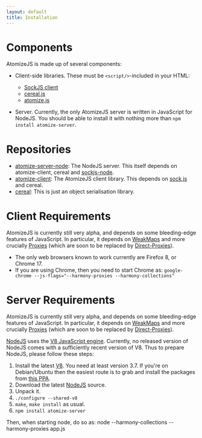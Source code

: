 ```yaml
---
layout: default
title: Installation
---
```


# Components

AtomizeJS is made up of several components:

* Client-side libraries. These must be `<script/>`-included in your
  HTML:
    * [SockJS client](https://github.com/sockjs/sockjs-client)
    * [cereal.js](https://github.com/atomizejs/cereal/blob/master/lib/cereal.js)
    * [atomize.js](https://github.com/atomizejs/atomize-client/blob/master/lib/atomize.js)

* Server. Currently, the only AtomizeJS server is written in
  JavaScript for NodeJS. You should be able to install it with nothing
  more than `npm install atomize-server`.


# Repositories

* [atomize-server-node](https://github.com/atomizejs/atomize-server-node):
  The NodeJS server. This itself depends on atomize-client, cereal and
  [sockjs-node](https://github.com/sockjs/sockjs-node).
* [atomize-client](https://github.com/atomizejs/atomize-client): The
  AtomizeJS client library. This depends on
  [sock.js](https://github.com/sockjs/sockjs-client) and cereal.
* [cereal](https://github.com/atomizejs/cereal): This is just an
  object serialisation library.


# Client Requirements

AtomizeJS is currently still very alpha, and depends on some
bleeding-edge features of JavaScript. In particular, it depends on
[WeakMaps](http://wiki.ecmascript.org/doku.php?id=harmony:weak_maps)
and more crucially
[Proxies](http://wiki.ecmascript.org/doku.php?id=harmony:proxies)
(which are soon to be replaced by
[Direct-Proxies](http://wiki.ecmascript.org/doku.php?id=harmony:direct_proxies)).

* The only web browsers known to work currently are Firefox 8, or
  Chrome 17.
* If you are using Chrome, then you need to start Chrome as:
  `google-chrome --js-flags="--harmony-proxies --harmony-collections"`


# Server Requirements

AtomizeJS is currently still very alpha, and depends on some
bleeding-edge features of JavaScript. In particular, it depends on
[WeakMaps](http://wiki.ecmascript.org/doku.php?id=harmony:weak_maps)
and more crucially
[Proxies](http://wiki.ecmascript.org/doku.php?id=harmony:proxies)
(which are soon to be replaced by
[Direct-Proxies](http://wiki.ecmascript.org/doku.php?id=harmony:direct_proxies)).

[NodeJS](http://nodejs.org/) uses the
[V8 JavaScript engine](http://code.google.com/p/v8/). Currently, no
released version of NodeJS comes with a sufficiently recent version of
V8. Thus to prepare NodeJS, please follow these steps:

1. Install the latest [V8](http://code.google.com/p/v8/). You need at
least version 3.7. If you're on Debian/Ubuntu then the easiest route
is to grab and install the packages from
[this PPA](https://launchpad.net/~ilya-novoselov/+archive/hemi/+packages).
2. Download the latest [NodeJS](http://nodejs.org/#download) source.
3. Unpack it.
4. `./configure --shared-v8`
5. `make`, `make install` as usual.
6. `npm install atomize-server`

Then, when starting node, do so as:
    node --harmony-collections --harmony-proxies app.js

